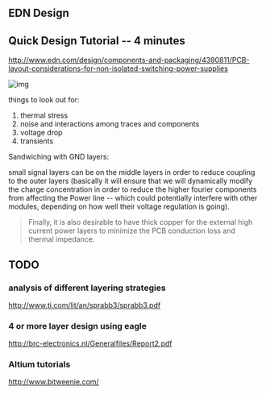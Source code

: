 ## EDN Design 




## Quick Design Tutorial -- 4 minutes

http://www.edn.com/design/components-and-packaging/4390811/PCB-layout-considerations-for-non-isolated-switching-power-supplies

![img](http://m.eet.com/media/1167630/pcb_layout_considerations_for_switching_power_supplies_fig1.jpg)


things to look out for:

1. thermal stress
2.  noise and interactions among traces and components
3.  voltage drop
4.  transients


Sandwiching with GND layers:

small signal layers can be on the middle layers in order to reduce coupling to the outer layers (basically it will ensure that we will dynamically modify the charge concentration in order to reduce the higher fourier components from affecting the Power line  -- which could potentially interfere with other modules, depending on how well their voltage regulation is going).


> Finally, it is also desirable to have thick copper for the external high current power layers to minimize the PCB conduction loss and thermal impedance.


## TODO

### analysis of different layering strategies
http://www.ti.com/lit/an/sprabb3/sprabb3.pdf

### 4 or more layer design using eagle
http://brc-electronics.nl/Generalfiles/Report2.pdf


### Altium tutorials
http://www.bitweenie.com/
